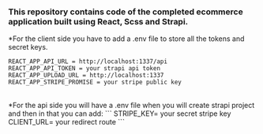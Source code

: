 ### This repository contains code of the completed ecommerce application built using React, Scss and Strapi.

*For the client side you have to add a .env file to store all the tokens and secret keys.
```
REACT_APP_API_URL = http://localhost:1337/api 
REACT_APP_API_TOKEN = your strapi api token
REACT_APP_UPLOAD_URL = http://localhost:1337
REACT_APP_STRIPE_PROMISE = your stripe public key
```
<br />
*For the api side you will have a .env file when you will create strapi project and then in that you can add:
```
STRIPE_KEY= your secret stripe key
CLIENT_URL= your redirect route
```

